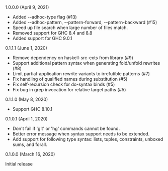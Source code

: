 1.0.0.0 (April 9, 2021)

* Added --adhoc-type flag (#13)
* Added --adhoc-pattern, --pattern-forward, --pattern-backward (#15)
* Speed up file search when large number of files match.
* Removed support for GHC 8.4 and 8.8
* Added support for GHC 9.0.1

0.1.1.1 (June 1, 2020)

* Remove dependency on haskell-src-exts from library (#9)
* Support additional pattern syntax when generating fold/unfold rewrites (#8)
* Limit partial-application rewrite variants to irrefutible patterns (#7)
* Fix handling of qualified names during substitution (#5)
* Fix self-recursion check for do-syntax binds (#5)
* Fix bug in grep invocation for relative target paths (#5)

0.1.1.0 (May 8, 2020)

* Support GHC 8.10.1

0.1.0.1 (April 1, 2020)

* Don't fail if 'git' or 'hg' commands cannot be found.
* Better error message when syntax support needs to be extended.
* Add support for following type syntax: lists, tuples, constraints,
  unboxed sums, and forall.

0.1.0.0 (March 16, 2020)

Initial release
